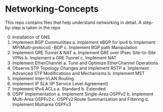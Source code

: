 # Networking-Concepts
This repo contains files that help understand networking in detail. A step-by-step is taken in the repo

0. Installation of GNS
1. Implement BGP Communities
   a. Implement eBGP for Ipv4
   b. Implement MP(Multi-protocol) -BGP
   c. Implement BGP path Manipulation
2. Implement GRE Tunnel & NAT
   a. Implement GRE over IPsec Site-to-Site VPNs
   b. Implement a GRE Tunnel
   c. Implement NAT
3. Implement EtherChannel
   a. Tune and Optimize EtherChannel Operations
4. Observe STP Topology Changes and Implement RSTP
    a. Implement Advanced STP Modifications and Mechanisms
    b. Implement MST
5. Implement Inter-VLAN Routing.
6. Implement IP SLA (IP Service Level Agreement)
7. Implement IPv4 ACLs
    a. Standard
    b. Extended
8. OSPF Implementation
    a. Implement Single-Area OSPFv2
    b. Implement Multi-Area OSPFv2
    c. OSPFv2 Route Summarization and Filtering
    d. Implement Multiarea OSPFv3
